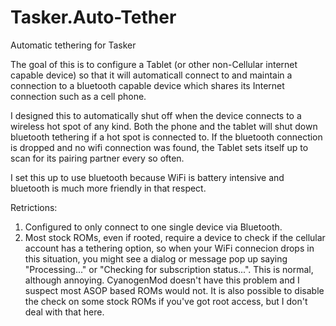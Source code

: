 Tasker.Auto-Tether
==================

Automatic tethering for Tasker

The goal of this is to configure a Tablet (or other non-Cellular internet capable device) so that it will automaticall connect to and maintain a connection to a bluetooth capable device which shares its Internet connection such as a cell phone.

I designed this to automatically shut off when the device connects to a wireless hot spot of any kind.  Both the phone and the tablet will shut down bluetooth tethering if a hot spot is connected to.  If the bluetooth connection is dropped and no wifi connection was found, the Tablet sets itself up to scan for its pairing partner every so often.

I set this up to use bluetooth because WiFi is battery intensive and bluetooth is much more friendly in that respect.

Retrictions:
1)  Configured to only connect to one single device via Bluetooth.
2)  Most stock ROMs, even if rooted, require a device to check if the cellular account has a tethering option, so when your WiFi connecion drops in this situation, you might see a dialog or message pop up saying "Processing..." or "Checking for subscription status...".  This is normal, although annoying.  CyanogenMod doesn't have this problem and I suspect most ASOP based ROMs would not.  It is also possible to disable the check on some stock ROMs if you've got root access, but I don't deal with that here.
